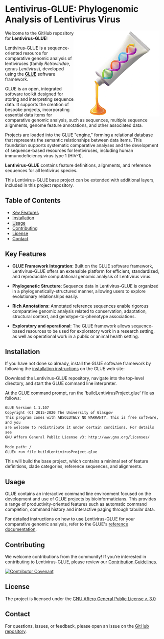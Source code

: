 # Lentivirus-GLUE: Phylogenomic Analysis of Lentivirus Virus

<img src="md/Lentivirus-glue-logo.png" align="right" alt="" width="280" />

Welcome to the GitHub repository for **Lentivirus-GLUE**!

Lentivirus-GLUE is a sequence-oriented resource for comparative genomic analysis of lentiviruses (family *Retroviridae*, genus *Lentivirus*), developed using the **[GLUE](https://github.com/giffordlabcvr/gluetools)** software framework. 

GLUE is an open, integrated software toolkit designed for storing and interpreting sequence data. It supports the creation of bespoke projects, incorporating essential data items for comparative genomic analysis, such as sequences, multiple sequence alignments, genome feature annotations, and other associated data.

Projects are loaded into the GLUE "engine," forming a relational database that represents the semantic relationships between data items. This foundation supports systematic comparative analyses and the development of sequence-based resources for lentiviruses, including human immunodeficiency virus type 1 (HIV-1).

**Lentivirus-GLUE** contains feature definitions, alignments, and reference sequences for all lentivirus species.

This Lentivirus-GLUE base project can be extended with additional layers, included in this project repository. 

## Table of Contents

- [Key Features](#key-features)
- [Installation](#installation)
- [Usage](#usage)
- [Contributing](#contributing)
- [License](#license)
- [Contact](#contact)

## Key Features

- **GLUE Framework Integration**: Built on the GLUE software framework, Lentivirus-GLUE offers an extensible platform for efficient, standardized, and reproducible computational genomic analysis of Lentivirus virus.

- **Phylogenetic Structure**: Sequence data in Lentivirus-GLUE is organized in a phylogenetically-structured manner, allowing users to explore evolutionary relationships easily.

- **Rich Annotations**: Annotated reference sequences enable rigorous comparative genomic analysis related to conservation, adaptation, structural context, and genotype-to-phenotype associations.

- **Exploratory and operational**: The GLUE framework allows sequence-based resources to be used for exploratory work in a research setting, as well as operational work in a public or animal health setting.


## Installation

If you have not done so already, install the GLUE software framework by following the [installation instructions](http://glue-tools.cvr.gla.ac.uk/#/installation) on the GLUE web site: 

Download the Lentivirus-GLUE repository, navigate into the top-level directory, and start the GLUE command line interpreter.

At the GLUE command prompt, run the 'buildLentivirusProject.glue' file as follows:

```
GLUE Version 1.1.107
Copyright (C) 2015-2020 The University of Glasgow
This program comes with ABSOLUTELY NO WARRANTY. This is free software, and you
are welcome to redistribute it under certain conditions. For details see
GNU Affero General Public License v3: http://www.gnu.org/licenses/

Mode path: /
GLUE> run file buildLentivirusProject.glue
```

This will build the base project, which contains a minimal set of feature definitions, clade categories, reference sequences, and alignments.

## Usage

GLUE contains an interactive command line environment focused on the development and use of GLUE projects by bioinformaticians. This provides a range of productivity-oriented features such as automatic command completion, command history and interactive paging through tabular data. 

For detailed instructions on how to use Lentivirus-GLUE for your comparative genomic analysis, refer to the GLUE's [reference documentation](http://glue-tools.cvr.gla.ac.uk/).

## Contributing

We welcome contributions from the community! If you're interested in contributing to Lentivirus-GLUE, please review our [Contribution Guidelines](./md/CONTRIBUTING.md).

[![Contributor Covenant](https://img.shields.io/badge/Contributor%20Covenant-2.1-4baaaa.svg)](./md/code_of_conduct.md)

## License

The project is licensed under the [GNU Affero General Public License v. 3.0](https://www.gnu.org/licenses/agpl-3.0.en.html)

## Contact

For questions, issues, or feedback, please open an issue on the [GitHub repository](https://github.com/giffordlabcvr/Lentivirus-GLUE/issues).

